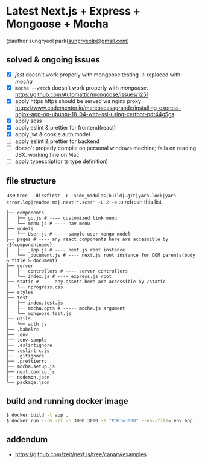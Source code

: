 # Latest Next.js + Express + Mongoose + Mocha

@author sungryeol park(sungryeolp@gmail.com)

## solved & ongoing issues
 - [x] *jest* doesn't work properly with mongoose testing -> replaced with *mocha*
 - [x] `mocha --watch` doesn't work properly with *mongoose*.
    https://github.com/Automattic/mongoose/issues/1251
 - [x] apply https
    https should be served via nginx proxy
    https://www.codementor.io/marcoscasagrande/installing-express-nginx-app-on-ubuntu-18-04-with-ssl-using-certbot-pdt44g5gs
 - [x] apply scss
 - [x] apply eslint & prettier for frontend(react)
 - [x] apply jwt & cookie auth model
 - [ ] apply eslint & prettier for backend
 - [ ] doesn't properly compile on personal windows machine; fails on reading JSX. working fine on Mac
 - [ ] apply typescript(or ts type definition)

## file structure
use `tree --dirsfirst -I 'node_modules|build|.git|yarn.lock|yarn-error.log|readme.md|.next|*.scss' -L 2 -a` to refresh this list
```.
├── components
│   ├── go.js # ---- customized link menu
│   └── menu.js # ---- nav menu
├── models
│   └── User.js # ---- sample user mongo model
├── pages # ---- any react components here are accessible by /${componentname}
│   ├── _app.js # ---- next.js root instance 
│   └── _document.js # ---- next.js root instance for DOM parents(body & title & document)
├── server
│   ├── controllers # ---- server controllers
│   └── index.js # ---- express.js root
├── static # ---- any assets here are accessible by /static
│   └── nprogress.css
├── styles
├── test
│   ├── index.test.js
│   ├── mocha.opts # ----- mocha.js argument
│   └── mongoose.test.js
├── utils
│   └── auth.js
├── .babelrc
├── .env
├── .env-sample
├── .eslintignore
├── .eslintrc.js
├── .gitignore
├── .prettierrc
├── mocha.setup.js
├── next.config.js
├── nodemon.json
└── package.json
```

## build and running docker image
```bash
$ docker build -t app .
$ docker run --rm -it -p 3000:3000 -e "PORT=3000" --env-file=.env app
```

## addendum
 - https://github.com/zeit/next.js/tree/canary/examples